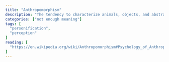 ```yaml
---
title: "Anthropomorphism"
description: "The tendency to characterize animals, objects, and abstract concepts as possessing human-like traits, emotions, and intentions."
categories: ["not enough meaning"]
tags: [
  "personification",
  "perception"
]
reading: [
  "https://en.wikipedia.org/wiki/Anthropomorphism#Psychology_of_Anthropomorphism"
]
---
```


